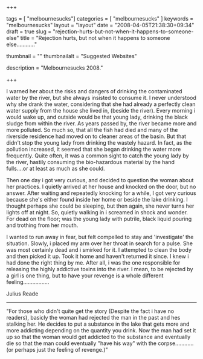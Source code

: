 
+++

tags = [ "melbournesucks"]
categories = [ "melbournesucks" ]
keywords = "melbournesucks"
layout = "layout"
date = "2008-04-05T21:38:30+09:34"
draft = true
slug = "rejection-hurts-but-not-when-it-happens-to-someone-else"
title = "Rejection hurts, but not when it happens to someone else............"

thumbnail = ""
thumbnailalt = "Suggested Websites"

description = "Melbournesucks 2008."

+++

I warned her about the risks and dangers of drinking the contaminated water by the river, but she always insisted to consume it. I never understood why she drank the water, considering that she had already a perfectly clean water supply from the house she lived in, (beside the river). Every morning i would wake up, and outside would be that young lady, drinking the black sludge from within the river. As years passed by, the river became more and more polluted. So much so, that all the fish had died and many of the riverside residence had moved on to cleaner areas of the basin. But that didn't stop the young lady from drinking the wastely hazard. In fact, as the pollution increased, it seemed that she began drinking the water more frequently. Quite often, it was a common sight to catch the young lady by the river, hastily consuming the bio-hazardous material by the hand fulls....or at least as much as she could.

Then one day i got very curious, and decided to question the woman about her practices. I quietly arrived at her house and knocked on the door, but no answer. After waiting and repeatedly knocking for a while, I got very curious because she's either found inside her home or beside the lake drinking. I thought perhaps she could be sleeping, but then again, she never turns her lights off at night. So, quietly walking in i screamed in shock and wonder. For dead on the floor; was the young lady with putrile, black liquid pouring and trothing from her mouth.

I wanted to run away in fear, but felt compelled to stay and 'investigate' the situation. Slowly, i placed my arm over her throat in search for a pulse. She was most certainly dead and i smirked for it. I attempted to clean the body and then picked it up. Took it home and haven't returned it since. I knew i had done the right thing by me. After all, i was the one responsible for releasing the highly addictive toxins into the river. I mean, to be rejected by a girl is one thing, but to have your revenge is a whole different feeling.................

Julius Reade
_______________________________________________

"For those who didn't quite get the story (Despite the fact i have no readers), basicly the woman had rejected the man in the past and hes stalking her. He decides to put a substance in the lake that gets more and more addicting depending on the quantity you drink. Now the man had set it up so that the woman would get addicted to the substance and eventually die so that the man could eventually "have his way" with the corpse............ (or perhaps just the feeling of revenge.)" 